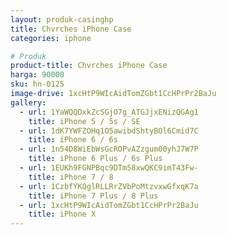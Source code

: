 ```yaml
---
layout: produk-casinghp
title: Chvrches iPhone Case
categories: iphone

# Produk
product-title: Chvrches iPhone Case
harga: 90000
sku: hn-0125
image-drive: 1xcHtP9WIcAidTomZGbt1CcHPrPr2BaJu
gallery:
  - url: 1YaWQQDxkZcSGjO7g_ATGJjxENizQGAg1
    title: iPhone 5 / 5s / SE
  - url: 1dK7YWFZOHq1O5awibdShtyBOl6Cmid7C
    title: iPhone 6 / 6s
  - url: 1n54D8WiEbWsGcROPvAZzgum00yhJ7W7P
    title: iPhone 6 Plus / 6s Plus
  - url: 1EUKh9FGNPBqc9DTm58xwQKC9imT43Fw-
    title: iPhone 7 / 8
  - url: 1CzbfYKQglRLLRrZVbPoMtzvxwGfxqK7a
    title: iPhone 7 Plus / 8 Plus
  - url: 1xcHtP9WIcAidTomZGbt1CcHPrPr2BaJu
    title: iPhone X
---
```

